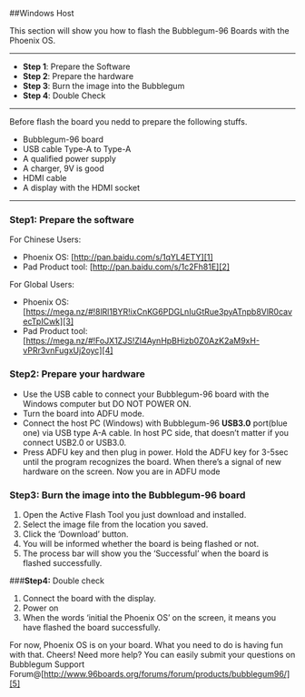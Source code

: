 ##Windows Host

This section will show you how to flash the Bubblegum-96 Boards with the Phoenix OS.

***

- **Step 1**: Prepare the Software
- **Step 2**: Prepare the hardware
- **Step 3**: Burn the image into the Bubblegum
- **Step 4**: Double Check

***

Before flash the board you nedd to prepare the following stuffs.

- Bubblegum-96 board
- USB cable Type-A to Type-A
- A qualified power supply 
- A charger, 9V is good
- HDMI cable
- A display with the HDMI socket

***
### **Step1:** Prepare the software
For Chinese Users:
- Phoenix OS: [http://pan.baidu.com/s/1qYL4ETY][1]
- Pad Product tool: [http://pan.baidu.com/s/1c2Fh81E][2]

For Global Users:
- Phoenix OS: [https://mega.nz/#!8lRl1BYR!ixCnKG6PDGLnIuGtRue3pyATnpb8VlR0cavecTpICwk][3]
- Pad Product tool: [https://mega.nz/#!FoJX1ZJS!ZI4AynHpBHizb0Z0AzK2aM9xH-vPRr3vnFugxUj2oyc][4]


### **Step2:** Prepare your hardware
- Use the USB cable to connect your Bubblegum-96 board with the Windows computer but DO NOT POWER ON.
- Turn the board into ADFU mode.
 - Connect the host PC (Windows) with Bubblegum-96 **USB3.0** port(blue one) via USB type A-A cable. In host PC side, that doesn’t matter if you connect USB2.0 or USB3.0. 
 - Press ADFU key and then plug in power. Hold the ADFU key for 3-5sec until the program recognizes the board. When there’s a signal of new hardware on the screen. Now you are in ADFU mode

### **Step3:** Burn the image into the Bubblegum-96 board
1. Open the Active Flash Tool you just download and installed.
2. Select the image file from the location you saved.
3. Click the ‘Download’ button.
4. You will be informed whether the board is being flashed or not.
5. The process bar will show you the ‘Successful’ when the board is flashed successfully.

###**Step4:** Double check
1. Connect the board with the display.
2. Power on
3. When the words ‘initial the Phoenix OS’ on the screen, it means you have flashed the board successfully.

For now, Phoenix OS is on your board. What you need to do is having fun with that. Cheers! 
Need more help? You can easily submit your questions on Bubblegum Support Forum@[http://www.96boards.org/forums/forum/products/bubblegum96/][5]



 
 


  [1]: http://pan.baidu.com/s/1qYL4ETY
  [2]: http://pan.baidu.com/s/1c2Fh81E
  [3]: https://mega.nz/#!8lRl1BYR!ixCnKG6PDGLnIuGtRue3pyATnpb8VlR0cavecTpICwk
  [4]: https://mega.nz/#!FoJX1ZJS!ZI4AynHpBHizb0Z0AzK2aM9xH-vPRr3vnFugxUj2oyc
  [5]: http://www.96boards.org/forums/forum/products/bubblegum96/
